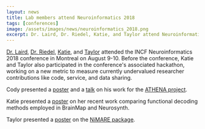 ```yaml
---
layout: news
title: Lab members attend Neuroinformatics 2018
tags: [conferences]
image: /assets/images/news/neuroinformatics_2018.png
excerpt: Dr. Laird, Dr. Riedel, Katie, and Taylor attend Neuroinformatics 2018 in Montreal
---
```

[Dr. Laird](/team/laird-angela), [Dr. Riedel](/team/riedel-michael), [Katie](/team/bottenhorn-katherine), and [Taylor](/team/salo-taylor) attended the INCF Neuroinformatics 2018 conference in Montreal on August 9-10. Before the conference, Katie and Taylor also participated in the conference's associated hackathon, working on a new metric to measure currently undervalued researcher contributions like code, service, and data sharing.

Cody presented a [poster](/posters/riedel-athena-poster) and a [talk](/talks/riedel-incf-athena) on his work for the [ATHENA project](/projects/athena).

Katie presented a [poster](/posters/bottenhorn-decoding-poster) on her recent work comparing functional decoding methods employed in BrainMap and Neurosynth.

Taylor presented a [poster](/posters/salo-nimare-poster) on the [NiMARE package](/software/nimare).
